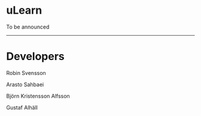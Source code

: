 # uLearn
To be announced

____________________
# Developers                 
Robin Svensson      

Arasto Sahbaei
 
Björn Kristensson Alfsson

Gustaf Alhäll
